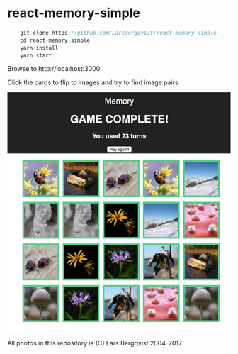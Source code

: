 # react-memory-simple

```javascript
    git clone https://github.com/LarsBergqvist/react-memory-simple
    cd react-memory-simple
    yarn install
    yarn start
```
<p>Browse to http://localhost:3000
<p>Click the cards to flip to images and try to find image pairs<p>

![Alt text](screenshot.png?raw=true "A simple memory game in React")

<p>All photos in this repository is (C) Lars Bergqvist 2004-2017
    
